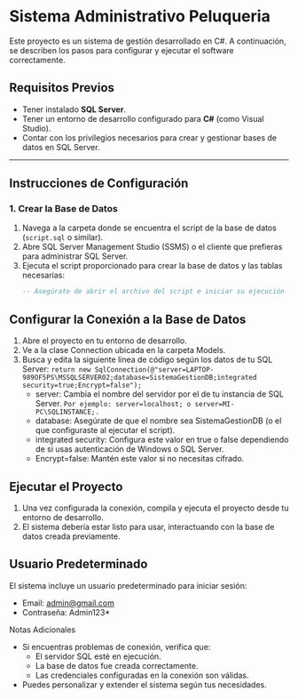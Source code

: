 # Sistema Administrativo Peluqueria

Este proyecto es un sistema de gestión desarrollado en C#. A continuación, se describen los pasos para configurar y ejecutar el software correctamente.

## Requisitos Previos

- Tener instalado **SQL Server**.
- Tener un entorno de desarrollo configurado para **C#** (como Visual Studio).
- Contar con los privilegios necesarios para crear y gestionar bases de datos en SQL Server.

---

## Instrucciones de Configuración

### 1. Crear la Base de Datos

1. Navega a la carpeta donde se encuentra el script de la base de datos (`script.sql` o similar).
2. Abre SQL Server Management Studio (SSMS) o el cliente que prefieras para administrar SQL Server.
3. Ejecuta el script proporcionado para crear la base de datos y las tablas necesarias:
   ```sql
   -- Asegúrate de abrir el archivo del script e iniciar su ejecución completa.

## Configurar la Conexión a la Base de Datos

  1. Abre el proyecto en tu entorno de desarrollo.
  2. Ve a la clase Connection ubicada en la carpeta Models.
  3. Busca y edita la siguiente línea de código según los datos de tu SQL Server:
     ``
     return new SqlConnection(@"server=LAPTOP-989OF5PS\MSSQLSERVER02;database=SistemaGestionDB;integrated security=true;Encrypt=false");
     ``
     - server: Cambia el nombre del servidor por el de tu instancia de SQL Server.
       ``
       Por ejemplo: server=localhost; o server=MI-PC\SQLINSTANCE;.
       ``
     - database: Asegúrate de que el nombre sea SistemaGestionDB (o el que configuraste al ejecutar el script).
     - integrated security: Configura este valor en true o false dependiendo de si usas autenticación de Windows o SQL Server.
     - Encrypt=false: Mantén este valor si no necesitas cifrado.
    
## Ejecutar el Proyecto

  1. Una vez configurada la conexión, compila y ejecuta el proyecto desde tu entorno de desarrollo.
  2. El sistema debería estar listo para usar, interactuando con la base de datos creada previamente.

## Usuario Predeterminado
    
  El sistema incluye un usuario predeterminado para iniciar sesión:
  - Email: admin@gmail.com
  - Contraseña: Admin123*

Notas Adicionales
- Si encuentras problemas de conexión, verifica que:
  - El servidor SQL esté en ejecución.
  - La base de datos fue creada correctamente.
  - Las credenciales configuradas en la conexión son válidas.
- Puedes personalizar y extender el sistema según tus necesidades.
